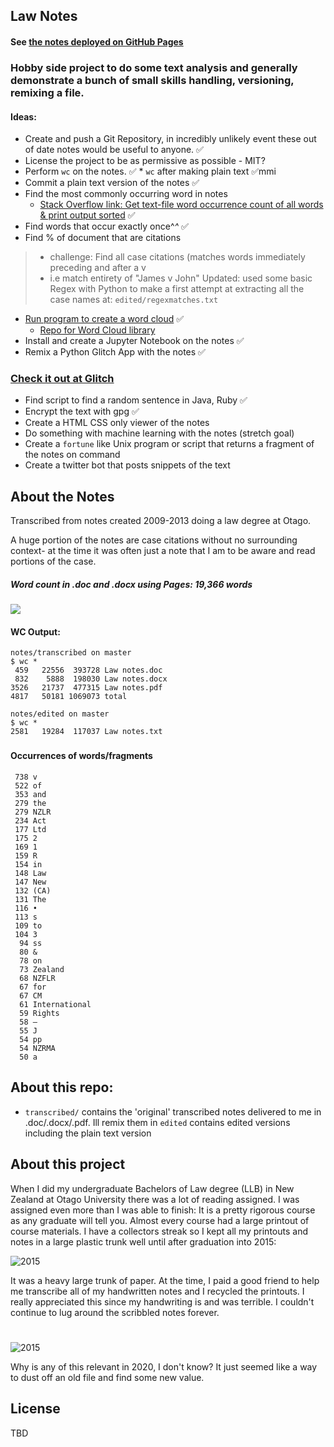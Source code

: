 ## Law Notes 

#### See [the notes deployed on GitHub Pages](https://airbr.github.io/notes/) 

### Hobby side project to do some text analysis and generally demonstrate a bunch of small skills handling, versioning, remixing a file.


#### Ideas:

* Create and push a Git Repository, in incredibly unlikely event these out of date notes would be useful to anyone. ✅
* License the project to be as permissive as possible - MIT?
* Perform `wc` on the notes. ✅
       * `wc` after making plain text ✅mmi
* Commit a plain text version of the notes  ✅ 
* Find the most commonly occurring word in notes	
  * [Stack Overflow link: Get text-file word occurrence count of all words & print output sorted](https://unix.stackexchange.com/questions/39039/get-text-file-word-occurrence-count-of-all-words-print-output-sorted)  	✅ 
* Find words that occur exactly once^*^* ✅ 
* Find % of document that are citations
>	* challenge: Find all case citations (matches words immediately preceding and after a v
>	* i.e match entirety of "James v John"
> Updated: used some basic Regex with Python to make a first attempt at extracting all the case names
> at: `edited/regexmatches.txt`
* [Run program to create a word cloud](https://github.com/amueller/word_cloud) ✅ 
	* [Repo for Word Cloud library](https://github.com/amueller/word_cloud) 	
* Install and create a Jupyter Notebook on the notes  ✅ 
* Remix a Python Glitch App with the notes  ✅
### [Check it out at Glitch](https://glitch.com/~aquamarine-cobalt)
* Find script to find a random sentence in Java, Ruby ✅
* Encrypt the text with gpg ✅
* Create a HTML CSS only viewer of the notes
* Do something with machine learning with the notes (stretch goal)
* Create a `fortune` like Unix program or script that returns a fragment of the notes on command
* Create a twitter bot that posts snippets of the text

## About the Notes

Transcribed from notes created 2009-2013 doing a law degree at Otago.

A huge portion of the notes are case citations without no surrounding context-  at the time it was often just a note that I am to be aware and read portions of the case.


 ##### Word count in .doc and .docx using Pages: <b>19,366 words</b>

![](images/wordcloud.png) 


#### WC Output:

	notes/transcribed on master
	$ wc *
     459   22556  393728 Law notes.doc
     832    5888  198030 Law notes.docx
    3526   21737  477315 Law notes.pdf
    4817   50181 1069073 total

	notes/edited on master
	$ wc *
    2581   19284  117037 Law notes.txt


### 

#### Occurrences of words/fragments 

```$ cat occurrencelist.txt 
 738 v
 522 of
 353 and
 279 the
 279 NZLR
 234 Act
 177 Ltd
 175 2
 169 1
 159 R
 154 in
 148 Law
 147 New
 132 (CA)
 131 The
 116 •
 113 s
 109 to
 104 3
  94 ss
  80 &
  78 on
  73 Zealand
  68 NZFLR
  67 for
  67 CM
  61 International
  59 Rights
  58 –
  55 J
  54 pp
  54 NZRMA
  50 a
```


## About this repo:

* `transcribed/` contains the 'original' transcribed notes delivered to me in .doc/.docx/.pdf. Ill remix them in `edited` contains edited versions including the plain text version

## About this project

 When I did my undergraduate Bachelors of Law degree (LLB) in New Zealand at Otago University there was a lot of reading assigned. I was assigned even more than I was able to finish: It is a pretty rigorous course as any graduate will tell you. Almost every course had a large printout of course materials. I have a collectors streak so I kept all my printouts and notes in a large plastic trunk well until after graduation into 2015:

![2015](images/trunkofnotes.png)

It was a heavy large trunk of paper. At the time, I paid a good friend to help me transcribe all of my handwritten notes and I recycled the printouts. I really appreciated this since my handwriting is and was terrible. I couldn't continue to lug around the scribbled notes forever.
#

![2015](images/handwriting2.png)

Why is any of this relevant in 2020, I don't know? It just seemed like a way to dust off an old file and find some new value.
 
## License 

TBD